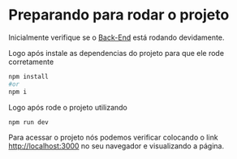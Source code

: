 # Preparando para rodar o projeto

Inicialmente verifique se o [Back-End](https://github.com/Jose-Alberto-Rodrigues-Neto/Furia-Challange) está rodando devidamente.

Logo após instale as dependencias do projeto para que ele rode corretamente

```bash
npm install 
#or 
npm i
```

Logo após rode o projeto utilizando

```bash
npm run dev

```

Para acessar o projeto nós podemos verificar colocando o link [http://localhost:3000](http://localhost:3000) no seu navegador e visualizando a página.